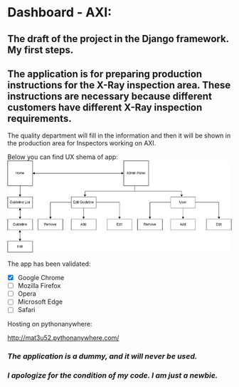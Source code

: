 # Dashboard - AXI:
## The draft of the project in the Django framework. My first steps.
## The application is for preparing production instructions for the X-Ray inspection area. These instructions are necessary because different customers have different X-Ray inspection requirements.
The quality department will fill in the information and then it will be shown in the production area for Inspectors working on AXI. 

Below you can find UX shema of app:
![Screenshot of UX shema.](https://github.com/Mat3u52/Dashboard/blob/main/UX_Dashboard.drawio.png)


The app has been validated:
- [X] Google Chrome
- [ ] Mozilla Firefox
- [ ] Opera
- [ ] Microsoft Edge
- [ ] Safari

Hosting on pythonanywhere:

http://mat3u52.pythonanywhere.com/

### *The application is a dummy, and it will never be used.*

### *I apologize for the condition of my code. I am just a newbie.*